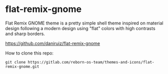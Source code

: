 # flat-remix-gnome

Flat Remix GNOME theme is a pretty simple shell theme inspired on material design following a modern design using "flat" colors with high contrasts and sharp borders.

https://github.com/daniruiz/flat-remix-gnome

How to clone this repo:

```
git clone https://gitlab.com/reborn-os-team/themes-and-icons/flat-remix-gnome.git
```

